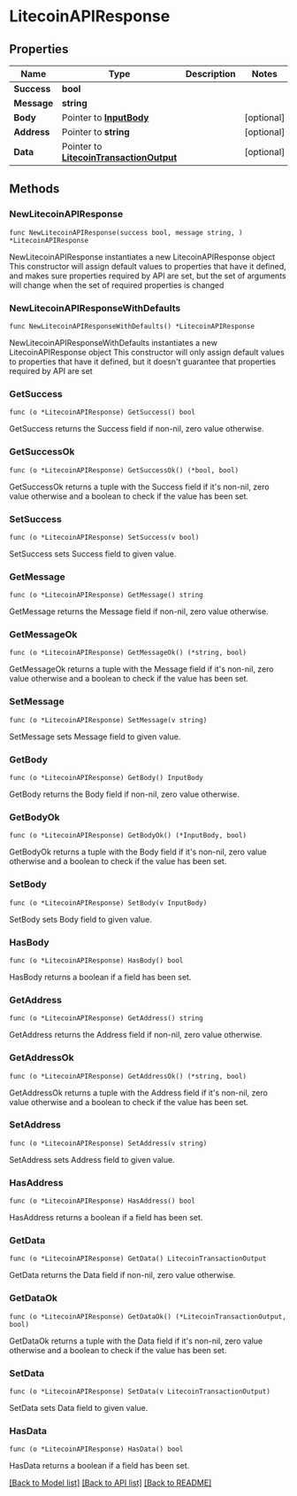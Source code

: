 # LitecoinAPIResponse

## Properties

| Name        | Type                                                                     | Description | Notes       |
| ----------- | ------------------------------------------------------------------------ | ----------- | ----------- |
| **Success** | **bool**                                                                 |             |             |
| **Message** | **string**                                                               |             |             |
| **Body**    | Pointer to [**InputBody**](InputBody.md)                                 |             | \[optional] |
| **Address** | Pointer to **string**                                                    |             | \[optional] |
| **Data**    | Pointer to [**LitecoinTransactionOutput**](LitecoinTransactionOutput.md) |             | \[optional] |

## Methods

### NewLitecoinAPIResponse

`func NewLitecoinAPIResponse(success bool, message string, ) *LitecoinAPIResponse`

NewLitecoinAPIResponse instantiates a new LitecoinAPIResponse object This constructor will assign default values to properties that have it defined, and makes sure properties required by API are set, but the set of arguments will change when the set of required properties is changed

### NewLitecoinAPIResponseWithDefaults

`func NewLitecoinAPIResponseWithDefaults() *LitecoinAPIResponse`

NewLitecoinAPIResponseWithDefaults instantiates a new LitecoinAPIResponse object This constructor will only assign default values to properties that have it defined, but it doesn't guarantee that properties required by API are set

### GetSuccess

`func (o *LitecoinAPIResponse) GetSuccess() bool`

GetSuccess returns the Success field if non-nil, zero value otherwise.

### GetSuccessOk

`func (o *LitecoinAPIResponse) GetSuccessOk() (*bool, bool)`

GetSuccessOk returns a tuple with the Success field if it's non-nil, zero value otherwise and a boolean to check if the value has been set.

### SetSuccess

`func (o *LitecoinAPIResponse) SetSuccess(v bool)`

SetSuccess sets Success field to given value.

### GetMessage

`func (o *LitecoinAPIResponse) GetMessage() string`

GetMessage returns the Message field if non-nil, zero value otherwise.

### GetMessageOk

`func (o *LitecoinAPIResponse) GetMessageOk() (*string, bool)`

GetMessageOk returns a tuple with the Message field if it's non-nil, zero value otherwise and a boolean to check if the value has been set.

### SetMessage

`func (o *LitecoinAPIResponse) SetMessage(v string)`

SetMessage sets Message field to given value.

### GetBody

`func (o *LitecoinAPIResponse) GetBody() InputBody`

GetBody returns the Body field if non-nil, zero value otherwise.

### GetBodyOk

`func (o *LitecoinAPIResponse) GetBodyOk() (*InputBody, bool)`

GetBodyOk returns a tuple with the Body field if it's non-nil, zero value otherwise and a boolean to check if the value has been set.

### SetBody

`func (o *LitecoinAPIResponse) SetBody(v InputBody)`

SetBody sets Body field to given value.

### HasBody

`func (o *LitecoinAPIResponse) HasBody() bool`

HasBody returns a boolean if a field has been set.

### GetAddress

`func (o *LitecoinAPIResponse) GetAddress() string`

GetAddress returns the Address field if non-nil, zero value otherwise.

### GetAddressOk

`func (o *LitecoinAPIResponse) GetAddressOk() (*string, bool)`

GetAddressOk returns a tuple with the Address field if it's non-nil, zero value otherwise and a boolean to check if the value has been set.

### SetAddress

`func (o *LitecoinAPIResponse) SetAddress(v string)`

SetAddress sets Address field to given value.

### HasAddress

`func (o *LitecoinAPIResponse) HasAddress() bool`

HasAddress returns a boolean if a field has been set.

### GetData

`func (o *LitecoinAPIResponse) GetData() LitecoinTransactionOutput`

GetData returns the Data field if non-nil, zero value otherwise.

### GetDataOk

`func (o *LitecoinAPIResponse) GetDataOk() (*LitecoinTransactionOutput, bool)`

GetDataOk returns a tuple with the Data field if it's non-nil, zero value otherwise and a boolean to check if the value has been set.

### SetData

`func (o *LitecoinAPIResponse) SetData(v LitecoinTransactionOutput)`

SetData sets Data field to given value.

### HasData

`func (o *LitecoinAPIResponse) HasData() bool`

HasData returns a boolean if a field has been set.

[\[Back to Model list\]](./#documentation-for-models) [\[Back to API list\]](./#documentation-for-api-endpoints) [\[Back to README\]](./)
